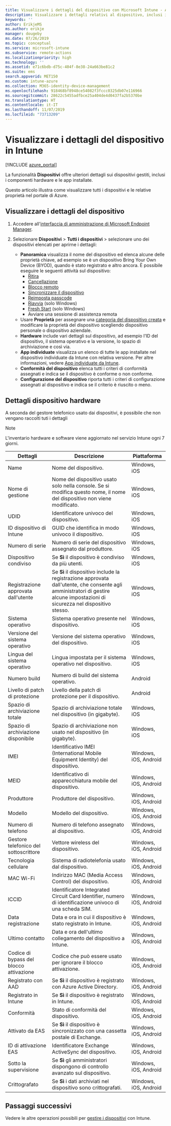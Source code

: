 ```yaml
---
title: Visualizzare i dettagli del dispositivo con Microsoft Intune - Azure | Microsoft Docs
description: Visualizzare i dettagli relativi al dispositivo, inclusi i sistemi operativi, lo spazio di archiviazione, il produttore e il modello. Ottenere un elenco delle app installate, controllare i criteri di conformità e configurare TeamViewer con Microsoft Intune in Azure. Simile alla visualizzazione dell'inventario dei dispositivi gestiti.
keywords: ''
author: ErikjeMS
ms.author: erikje
manager: dougeby
ms.date: 07/26/2019
ms.topic: conceptual
ms.service: microsoft-intune
ms.subservice: remote-actions
ms.localizationpriority: high
ms.technology: ''
ms.assetid: e71c6bdb-d75c-404f-8e38-24a663be81c2
ms.suite: ems
search.appverid: MET150
ms.custom: intune-azure
ms.collection: M365-identity-device-management
ms.openlocfilehash: 918468bf8948ce54082f3fccc0325db07e116966
ms.sourcegitcommit: 28622c5455adfbce25a404de4d0437fa2b5370be
ms.translationtype: HT
ms.contentlocale: it-IT
ms.lasthandoff: 11/07/2019
ms.locfileid: "73713209"
---
```

# <a name="see-device-details-in-intune"></a>Visualizzare i dettagli del dispositivo in Intune

[!INCLUDE [azure_portal](../includes/azure_portal.md)]

La funzionalità **Dispositivi** offre ulteriori dettagli sui dispositivi gestiti, inclusi i componenti hardware e le app installate.

Questo articolo illustra come visualizzare tutti i dispositivi e le relative proprietà nel portale di Azure.

## <a name="view-the-device-details"></a>Visualizzare i dettagli del dispositivo

1. Accedere all'[interfaccia di amministrazione di Microsoft Endpoint Manager](https://go.microsoft.com/fwlink/?linkid=2109431).
3. Selezionare **Dispositivi** > **Tutti i dispositivi** > selezionare uno dei dispositivi elencati per aprirne i dettagli:

   - **Panoramica** visualizza il nome del dispositivo ed elenca alcune delle proprietà chiave, ad esempio se è un dispositivo Bring Your Own Device (BYOD), quando è stato registrato e altro ancora. È possibile eseguire le seguenti attività sul dispositivo:
      - [Ritira](devices-wipe.md#retire)
      - [Cancellazione](devices-wipe.md#wipe)
      - [Blocco remoto](device-remote-lock.md)
      - [Sincronizzare il dispositivo](device-sync.md)
      - [Reimposta passcode](device-passcode-reset.md)
      - [Riavvia](device-restart.md) (solo Windows)
      - [Fresh Start](device-fresh-start.md) (solo Windows)
      - Avviare una sessione di assistenza remota
   - Usare **Proprietà** per assegnare una [categoria del dispositivo creata](../enrollment/device-group-mapping.md) e modificare la proprietà del dispositivo scegliendo dispositivo personale o dispositivo aziendale.
   - **Hardware** include vari dettagli sul dispositivo, ad esempio l'ID del dispositivo, il sistema operativo e la versione, lo spazio di archiviazione e così via.
   - **App individuate** visualizza un elenco di tutte le app installate nel dispositivo individuate da Intune con relativa versione. Per altre informazioni, vedere [App individuate da Intune](../apps/app-discovered-apps.md).
   - **Conformità del dispositivo** elenca tutti i criteri di conformità assegnati e indica se il dispositivo è conforme o non conforme.
   - **Configurazione del dispositivo** riporta tutti i criteri di configurazione assegnati al dispositivo e indica se il criterio è riuscito o meno.

## <a name="hardware-device-details"></a>Dettagli dispositivo hardware
A seconda del gestore telefonico usato dai dispositivi, è possibile che non vengano raccolti tuti i dettagli

> [!Note]  
> L'inventario hardware e software viene aggiornato nel servizio Intune ogni 7 giorni.

|Dettagli|Descrizione|Piattaforma| 
|--------------|----------------------|----|  
|Name|Nome del dispositivo.|Windows, iOS|
|Nome di gestione|Nome del dispositivo usato solo nella console. Se si modifica questo nome, il nome del dispositivo non viene modificato.|Windows, iOS|
|UDID|Identificatore univoco del dispositivo.|Windows, iOS|
|ID dispositivo di Intune|GUID che identifica in modo univoco il dispositivo.|Windows, iOS|
|Numero di serie|Numero di serie del dispositivo assegnato dal produttore.|Windows, iOS|
|Dispositivo condiviso|Se **Sì** il dispositivo è condiviso da più utenti.|Windows, iOS|
|Registrazione approvata dall'utente|Se **Sì** il dispositivo include la registrazione approvata dall'utente, che consente agli amministratori di gestire alcune impostazioni di sicurezza nel dispositivo stesso.|Windows, iOS|
|Sistema operativo|Sistema operativo presente nel dispositivo.|Windows, iOS|
|Versione del sistema operativo|Versione del sistema operativo del dispositivo.|Windows, iOS|
|Lingua del sistema operativo|Lingua impostata per il sistema operativo nel dispositivo.|Windows, iOS|
|Numero build|Numero di build del sistema operativo.|Android|
|Livello di patch di protezione|Livello della patch di protezione per il dispositivo.|Android|
|Spazio di archiviazione totale|Spazio di archiviazione totale nel dispositivo (in gigabyte).|Windows, iOS|
|Spazio di archiviazione disponibile|Spazio di archiviazione non usato nel dispositivo (in gigabyte).|Windows, iOS|
|IMEI|Identificativo IMEI (International Mobile Equipment Identity) del dispositivo.|Windows, iOS, Android|
|MEID|Identificativo di apparecchiatura mobile del dispositivo.|Windows, iOS, Android|
|Produttore|Produttore del dispositivo.|Windows, iOS, Android|
|Modello|Modello del dispositivo.|Windows, iOS, Android|
|Numero di telefono|Numero di telefono assegnato al dispositivo.|Windows, iOS, Android|
|Gestore telefonico del sottoscrittore|Vettore wireless del dispositivo.|Windows, iOS, Android|
|Tecnologia cellulare|Sistema di radiotelefonia usato dal dispositivo.|Windows, iOS, Android|
|MAC Wi-Fi|Indirizzo MAC (Media Access Control) del dispositivo.|Windows, iOS, Android|
|ICCID|Identificatore Integrated Circuit Card Identifier, numero di identificazione univoco di una scheda SIM.|Windows, iOS, Android|
|Data registrazione|Data e ora in cui il dispositivo è stato registrato in Intune.|Windows, iOS, Android|
|Ultimo contatto|Data e ora dell'ultimo collegamento del dispositivo a Intune.|Windows, iOS, Android|
|Codice di bypass del blocco attivazione|Codice che può essere usato per ignorare il blocco attivazione.|Windows, iOS, Android|
|Registrato con AAD|Se **Sì** il dispositivo è registrato con Azure Active Directory.|Windows, iOS, Android|
|Registrato in Intune|Se **Sì** il dispositivo è registrato in Intune.|Windows, iOS, Android|
|Conformità|Stato di conformità del dispositivo.|Windows, iOS, Android|
|Attivato da EAS|Se **Sì** il dispositivo è sincronizzato con una cassetta postale di Exchange.|Windows, iOS, Android|
|ID di attivazione EAS|Identificatore Exchange ActiveSync del dispositivo.|Windows, iOS, Android|
|Sotto la supervisione|Se **Sì** gli amministratori dispongono di controllo avanzato sul dispositivo.|Windows, iOS, Android|
|Crittografato|Se **Sì** i dati archiviati nel dispositivo sono crittografati.|Windows, iOS, Android|



## <a name="next-steps"></a>Passaggi successivi
Vedere le altre operazioni possibili per [gestire i dispositivi](device-management.md) con Intune.
